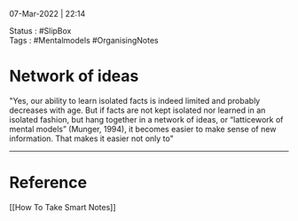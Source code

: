 07-Mar-2022 | 22:14

Status : #SlipBox  
Tags : #Mentalmodels #OrganisingNotes 


# Network of ideas

"Yes, our ability to learn isolated facts is indeed limited and probably decreases with age. But if facts are not kept isolated nor learned in an isolated fashion, but hang together in a network of ideas, or “latticework of mental models” (Munger, 1994), it becomes easier to make sense of new information. That makes it easier not only to"

---

# Reference
[[How To Take Smart Notes]]